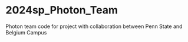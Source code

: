 # 2024sp_Photon_Team
Photon team code for project with collaboration between Penn State and Belgium Campus
